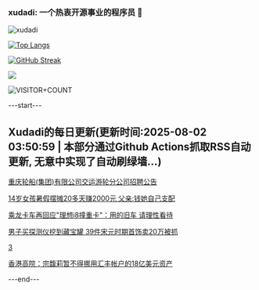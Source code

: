 ### xudadi: 一个热衷开源事业的程序员 👋

![xudadi](https://github-readme-stats-git-masterorgs-github-readme-stats-team.vercel.app/api?username=xudadi)

[![Top Langs](https://github-readme-stats.vercel.app/api/top-langs/?username=xudadi)](https://github.com/anuraghazra/github-readme-stats)

[![GitHub Streak](https://streak-stats.demolab.com?user=xudadi&locale=zh_Hans)](https://git.io/streak-stats)

![](https://raw.githubusercontent.com/xudadi/xudadi/main/assets/github-contribution-grid-snake.svg)

![VISITOR+COUNT](https://komarev.com/ghpvc/?username=xudadi&label=VISITOR+COUNT)


---start---

## Xudadi的每日更新(更新时间:2025-08-02 03:50:59 | 本部分通过Github Actions抓取RSS自动更新, 无意中实现了自动刷绿墙...)

[重庆轮船(集团)有限公司交运游轮分公司招聘公告](https://www.gongkaoleida.com/article/2545655)

[14岁女孩暑假摆摊20多天赚2000元 父亲:钱她自己支配](https://m.163.com/news/article/K5T70JQ50534P59R.html)

[乘龙卡车再回应"理想i8撞重卡"：用的旧车 请理性看待](https://m.163.com/news/article/K5TCHEEO05345ARG.html)

[男子买探测仪挖到藏宝罐 39件宋元时期首饰卖20万被抓](https://m.163.com/news/article/K5ST6O7U053469KC.html)

[3](https://m.163.com/touch/news/sub/domestic)

[香港高院：宗馥莉暂不得挪用汇丰帐户的18亿美元资产](https://m.163.com/news/article/K5T6MLFB0001899O.html)

---end---
